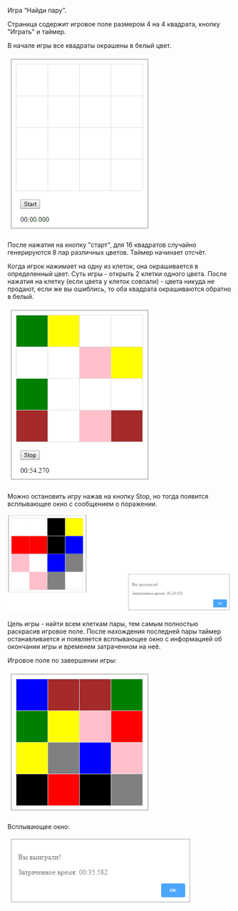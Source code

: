 Игра “Найди пару”.
 
Страница содержит игровое поле размером 4 на 4 квадрата, кнопку "Играть" и таймер.

В начале игры все квадраты окрашены в белый цвет.

![area](img/find_pair_start.png)

После нажатия на кнопку "старт", для 16 квадратов случайно генерируются 8 пар различных цветов. 
Таймер начинает отсчёт.

Когда игрок нажимает на одну из клеток, она окрашивается в определенный цвет. 
Суть игры - открыть 2 клетки одного цвета.
После нажатия на клетку (если цвета у клеток совпали) - цвета никуда не продают, 
если же вы ошиблись, то оба квадрата окрашиваются обратно в белый.

![area](img/find_pair_play.png)

Можно остановить игру нажав на кнопку Stop, но тогда появится всплывающее окно с сообщением о поражении.

![area](img/find_pair_fail.png)

Цель игры - найти всем клеткам пары, тем самым полностью раскрасив игровое поле.
После нахождения последней пары таймер останавливается и появляется 
всплывающее окно с информацией об окончании игры и временем затраченном на неё.

Игровое поле по завершении игры:

![area](img/find_pair_final.png)

Всплывающее окно:

![area](img/find_pair_message.png)